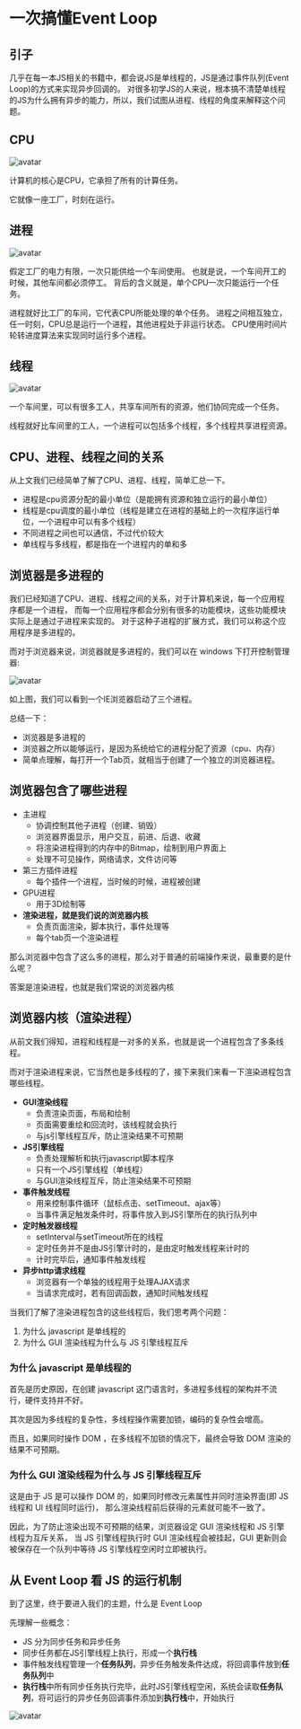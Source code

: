 # 一次搞懂Event Loop

## 引子
几乎在每一本JS相关的书籍中，都会说JS是单线程的，JS是通过事件队列(Event Loop)的方式来实现异步回调的。
对很多初学JS的人来说，根本搞不清楚单线程的JS为什么拥有异步的能力，所以，我们试图从进程、线程的角度来解释这个问题。

## CPU

![avatar](./1.png)

计算机的核心是CPU，它承担了所有的计算任务。

它就像一座工厂，时刻在运行。

## 进程
![avatar](./2.png)

假定工厂的电力有限，一次只能供给一个车间使用。
也就是说，一个车间开工的时候，其他车间都必须停工。
背后的含义就是，单个CPU一次只能运行一个任务。

进程就好比工厂的车间，它代表CPU所能处理的单个任务。
进程之间相互独立，任一时刻，CPU总是运行一个进程，其他进程处于非运行状态。
CPU使用时间片轮转进度算法来实现同时运行多个进程。

## 线程

![avatar](./3.png)

一个车间里，可以有很多工人，共享车间所有的资源，他们协同完成一个任务。

线程就好比车间里的工人，一个进程可以包括多个线程，多个线程共享进程资源。

## CPU、进程、线程之间的关系
从上文我们已经简单了解了CPU、进程、线程，简单汇总一下。

+ 进程是cpu资源分配的最小单位（是能拥有资源和独立运行的最小单位）
+ 线程是cpu调度的最小单位（线程是建立在进程的基础上的一次程序运行单位，一个进程中可以有多个线程）
+ 不同进程之间也可以通信，不过代价较大
+ 单线程与多线程，都是指在一个进程内的单和多


## 浏览器是多进程的

我们已经知道了CPU、进程、线程之间的关系，对于计算机来说，每一个应用程序都是一个进程，
而每一个应用程序都会分别有很多的功能模块，这些功能模块实际上是通过子进程来实现的。
对于这种子进程的扩展方式，我们可以称这个应用程序是多进程的。

而对于浏览器来说，浏览器就是多进程的，我们可以在 windows 下打开控制管理器:

![avatar](./4.png)

如上图，我们可以看到一个IE浏览器启动了三个进程。

总结一下：
+ 浏览器是多进程的
+ 浏览器之所以能够运行，是因为系统给它的进程分配了资源（cpu、内存）
+ 简单点理解，每打开一个Tab页，就相当于创建了一个独立的浏览器进程。

## 浏览器包含了哪些进程

+ 主进程
    + 协调控制其他子进程（创建、销毁）
    + 浏览器界面显示，用户交互，前进、后退、收藏
    + 将渲染进程得到的内存中的Bitmap，绘制到用户界面上
    + 处理不可见操作，网络请求，文件访问等
+ 第三方插件进程
    + 每个插件一个进程，当时候的时候，进程被创建
+ GPU进程
    + 用于3D绘制等
+ **渲染进程，就是我们说的浏览器内核**
    + 负责页面渲染，脚本执行，事件处理等
    + 每个tab页一个渲染进程
    
那么浏览器中包含了这么多的进程，那么对于普通的前端操作来说，最重要的是什么呢？

答案是渲染进程，也就是我们常说的浏览器内核

## 浏览器内核（渲染进程）

从前文我们得知，进程和线程是一对多的关系，也就是说一个进程包含了多条线程。

而对于渲染进程来说，它当然也是多线程的了，接下来我们来看一下渲染进程包含哪些线程。

+ **GUI渲染线程**
    + 负责渲染页面，布局和绘制
    + 页面需要重绘和回流时，该线程就会执行
    + 与js引擎线程互斥，防止渲染结果不可预期
+ **JS引擎线程**
    + 负责处理解析和执行javascript脚本程序
    + 只有一个JS引擎线程（单线程）
    + 与GUI渲染线程互斥，防止渲染结果不可预期
+ **事件触发线程**
    + 用来控制事件循环（鼠标点击、setTimeout、ajax等）
    + 当事件满足触发条件时，将事件放入到JS引擎所在的执行队列中
+ **定时触发器线程**
    + setInterval与setTimeout所在的线程
    + 定时任务并不是由JS引擎计时的，是由定时触发线程来计时的
    + 计时完毕后，通知事件触发线程
+ **异步http请求线程**
    + 浏览器有一个单独的线程用于处理AJAX请求
    + 当请求完成时，若有回调函数，通知时间触发线程
    
当我们了解了渲染进程包含的这些线程后，我们思考两个问题：
1. 为什么 javascript 是单线程的
2. 为什么 GUI 渲染线程为什么与 JS 引擎线程互斥

### 为什么 javascript 是单线程的

首先是历史原因，在创建 javascript 这门语言时，多进程多线程的架构并不流行，硬件支持并不好。

其次是因为多线程的复杂性，多线程操作需要加锁，编码的复杂性会增高。

而且，如果同时操作 DOM ，在多线程不加锁的情况下，最终会导致 DOM 渲染的结果不可预期。

### 为什么 GUI 渲染线程为什么与 JS 引擎线程互斥

这是由于 JS 是可以操作 DOM 的，如果同时修改元素属性并同时渲染界面(即 JS 线程和 UI 线程同时运行)，
那么渲染线程前后获得的元素就可能不一致了。

因此，为了防止渲染出现不可预期的结果，浏览器设定 GUI 渲染线程和 JS 引擎线程为互斥关系，
当 JS 引擎线程执行时 GUI 渲染线程会被挂起，GUI 更新则会被保存在一个队列中等待 JS 引擎线程空闲时立即被执行。

## 从 Event Loop 看 JS 的运行机制

到了这里，终于要进入我们的主题，什么是 Event Loop

先理解一些概念：
+ JS 分为同步任务和异步任务
+ 同步任务都在JS引擎线程上执行，形成一个**执行栈**
+ 事件触发线程管理一个**任务队列**，异步任务触发条件达成，将回调事件放到**任务队列**中
+ **执行栈**中所有同步任务执行完毕，此时JS引擎线程空闲，系统会读取**任务队列**，将可运行的异步任务回调事件添加到**执行栈**中，开始执行

![avatar](./5.png)